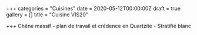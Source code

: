 +++
categories = "Cuisines"
date = 2020-05-12T00:00:00Z
draft = true
gallery = []
title = "Cuisine VIS20"

+++
Chêne massif - plan de travail et crédence en Quartzite - Stratifié blanc